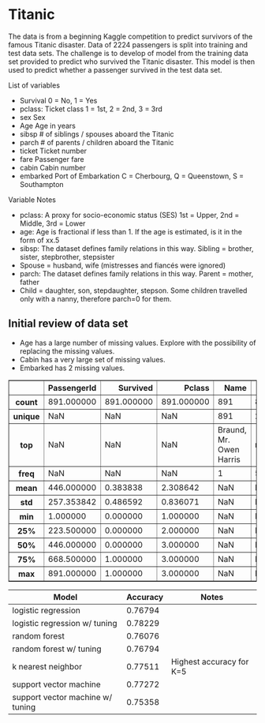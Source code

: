 # Titanic

The data is from a beginning Kaggle competition to predict survivors of the famous Titanic disaster. Data of 2224 passengers is split into training and test data sets. The challenge is to develop of model from the training data set provided to predict who survived the Titanic disaster. This model is then used to predict whether a passenger survived in the test data set. 

List of variables

* Survival	0 = No, 1 = Yes
* pclass: Ticket class	1 = 1st, 2 = 2nd, 3 = 3rd
* sex	Sex	
* Age	Age in years	
* sibsp	# of siblings / spouses aboard the Titanic	
* parch	# of parents / children aboard the Titanic	
* ticket	Ticket number	
* fare	Passenger fare	
* cabin	Cabin number	
* embarked	Port of Embarkation	C = Cherbourg, Q = Queenstown, S = Southampton

Variable Notes
* pclass: A proxy for socio-economic status (SES) 1st = Upper, 2nd = Middle, 3rd = Lower
* age: Age is fractional if less than 1. If the age is estimated, is it in the form of xx.5
* sibsp: The dataset defines family relations in this way. Sibling = brother, sister, stepbrother, stepsister
* Spouse = husband, wife (mistresses and fiancés were ignored)
* parch: The dataset defines family relations in this way. Parent = mother, father
* Child = daughter, son, stepdaughter, stepson. Some children travelled only with a nanny, therefore parch=0 for them.



## Initial review of data set
* Age has a large number of missing values. Explore with the possibility of replacing the missing values.
* Cabin has a very large set of missing values. 
* Embarked has 2 missing values. 



<table border="1" class="dataframe">
  <thead>
    <tr style="text-align: right;">
      <th></th>
      <th>PassengerId</th>
      <th>Survived</th>
      <th>Pclass</th>
      <th>Name</th>
      <th>Sex</th>
      <th>Age</th>
      <th>SibSp</th>
      <th>Parch</th>
      <th>Ticket</th>
      <th>Fare</th>
      <th>Cabin</th>
      <th>Embarked</th>
    </tr>
  </thead>
  <tbody>
    <tr>
      <th>count</th>
      <td>891.000000</td>
      <td>891.000000</td>
      <td>891.000000</td>
      <td>891</td>
      <td>891</td>
      <td>714.000000</td>
      <td>891.000000</td>
      <td>891.000000</td>
      <td>891</td>
      <td>891.000000</td>
      <td>204</td>
      <td>889</td>
    </tr>
    <tr>
      <th>unique</th>
      <td>NaN</td>
      <td>NaN</td>
      <td>NaN</td>
      <td>891</td>
      <td>2</td>
      <td>NaN</td>
      <td>NaN</td>
      <td>NaN</td>
      <td>681</td>
      <td>NaN</td>
      <td>147</td>
      <td>3</td>
    </tr>
    <tr>
      <th>top</th>
      <td>NaN</td>
      <td>NaN</td>
      <td>NaN</td>
      <td>Braund, Mr. Owen Harris</td>
      <td>male</td>
      <td>NaN</td>
      <td>NaN</td>
      <td>NaN</td>
      <td>347082</td>
      <td>NaN</td>
      <td>B96 B98</td>
      <td>S</td>
    </tr>
    <tr>
      <th>freq</th>
      <td>NaN</td>
      <td>NaN</td>
      <td>NaN</td>
      <td>1</td>
      <td>577</td>
      <td>NaN</td>
      <td>NaN</td>
      <td>NaN</td>
      <td>7</td>
      <td>NaN</td>
      <td>4</td>
      <td>644</td>
    </tr>
    <tr>
      <th>mean</th>
      <td>446.000000</td>
      <td>0.383838</td>
      <td>2.308642</td>
      <td>NaN</td>
      <td>NaN</td>
      <td>29.699118</td>
      <td>0.523008</td>
      <td>0.381594</td>
      <td>NaN</td>
      <td>32.204208</td>
      <td>NaN</td>
      <td>NaN</td>
    </tr>
    <tr>
      <th>std</th>
      <td>257.353842</td>
      <td>0.486592</td>
      <td>0.836071</td>
      <td>NaN</td>
      <td>NaN</td>
      <td>14.526497</td>
      <td>1.102743</td>
      <td>0.806057</td>
      <td>NaN</td>
      <td>49.693429</td>
      <td>NaN</td>
      <td>NaN</td>
    </tr>
    <tr>
      <th>min</th>
      <td>1.000000</td>
      <td>0.000000</td>
      <td>1.000000</td>
      <td>NaN</td>
      <td>NaN</td>
      <td>0.420000</td>
      <td>0.000000</td>
      <td>0.000000</td>
      <td>NaN</td>
      <td>0.000000</td>
      <td>NaN</td>
      <td>NaN</td>
    </tr>
    <tr>
      <th>25%</th>
      <td>223.500000</td>
      <td>0.000000</td>
      <td>2.000000</td>
      <td>NaN</td>
      <td>NaN</td>
      <td>20.125000</td>
      <td>0.000000</td>
      <td>0.000000</td>
      <td>NaN</td>
      <td>7.910400</td>
      <td>NaN</td>
      <td>NaN</td>
    </tr>
    <tr>
      <th>50%</th>
      <td>446.000000</td>
      <td>0.000000</td>
      <td>3.000000</td>
      <td>NaN</td>
      <td>NaN</td>
      <td>28.000000</td>
      <td>0.000000</td>
      <td>0.000000</td>
      <td>NaN</td>
      <td>14.454200</td>
      <td>NaN</td>
      <td>NaN</td>
    </tr>
    <tr>
      <th>75%</th>
      <td>668.500000</td>
      <td>1.000000</td>
      <td>3.000000</td>
      <td>NaN</td>
      <td>NaN</td>
      <td>38.000000</td>
      <td>1.000000</td>
      <td>0.000000</td>
      <td>NaN</td>
      <td>31.000000</td>
      <td>NaN</td>
      <td>NaN</td>
    </tr>
    <tr>
      <th>max</th>
      <td>891.000000</td>
      <td>1.000000</td>
      <td>3.000000</td>
      <td>NaN</td>
      <td>NaN</td>
      <td>80.000000</td>
      <td>8.000000</td>
      <td>6.000000</td>
      <td>NaN</td>
      <td>512.329200</td>
      <td>NaN</td>
      <td>NaN</td>
    </tr>
  </tbody>
</table>
</div>

| Model | Accuracy | Notes |
| --- | --- | --- |
| logistic regression | 0.76794 | |
| logistic regression w/ tuning| 0.78229 | |
| random forest | 0.76076 | |
| random forest w/ tuning | 0.76794 | |
| k nearest neighbor | 0.77511 | Highest accuracy for K=5 |
| support vector machine | 0.77272 | |
| support vector machine w/ tuning | 0.75358 | |


